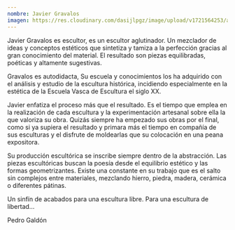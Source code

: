 ```yaml
---
nombre: Javier Gravalos
imagen: https://res.cloudinary.com/dasijlpgz/image/upload/v1721564253/artistas/Javier%20Gravalos/Snapshot_196.png
---
```

Javier Gravalos es escultor, es un escultor aglutinador. Un mezclador de ideas y conceptos estéticos que sintetiza y tamiza a la perfección gracias al gran conocimiento del material. El resultado son piezas equilibradas, poéticas y altamente sugestivas.

Gravalos es autodidacta, Su escuela y conocimientos los ha adquirido con el análisis y estudio de la escultura histórica, incidiendo especialmente en la estética de la Escuela Vasca de Escultura el siglo XX.

Javier enfatiza el proceso más que el resultado. Es el tiempo que emplea en la realización de cada escultura y la experimentación artesanal sobre ella la que valoriza su obra. Quizás siempre ha empezado sus obras por el final, como si ya supiera el resultado y primara más el tiempo en compañía de sus esculturas y el disfrute de moldearlas que su colocación en una peana expositora.

Su producción escultórica se inscribe siempre dentro de la abstracción. Las piezas escultóricas buscan la poesía desde el equilibrio estético y las formas geometrizantes. Existe una constante en su trabajo que es el salto sin complejos entre materiales, mezclando hierro, piedra, madera, cerámica o diferentes pátinas.

Un sinfín de acabados para una escultura libre. Para una escultura de libertad…

Pedro Galdón
